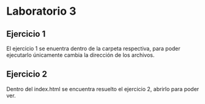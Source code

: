 # Laboratorio 3

## Ejercicio 1

El ejercicio 1 se enuentra dentro de la carpeta respectiva, para poder ejecutarlo únicamente cambia la dirección de los archivos.

## Ejercicio 2

Dentro del index.html se encuentra resuelto el ejercicio 2, abrirlo para poder ver.
